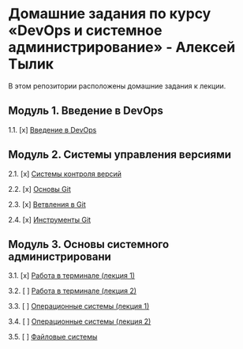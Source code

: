 # Домашние задания по курсу «DevOps и системное администрирование» - Алексей Тылик


В этом репозитории расположены домашние задания к лекции. 

## Модуль 1. Введение в DevOps

1.1. [x] [Введение в DevOps](01_intro_01/README.md)

## Модуль 2. Системы управления версиями

2.1. [x] [Системы контроля версий](02_git_01_vcs/README.md)

2.2. [x] [Основы Git](02_git_02_base/README.md)

2.3. [x] [Ветвления в Git](02_git_03_branching/README.md)

2.4. [x] [Инструменты Git](02-git-04-tools/README.md)

## Модуль 3. Основы системного администрировани

3.1. [x] [Работа в терминале (лекция 1)](03-sysadmin-01-terminal/README.md)

3.2. [ ] [Работа в терминале (лекция 2)](03-sysadmin-02-terminal/README.md)

3.3. [ ] [Операционные системы (лекция 1)](03-sysadmin-03-os/README.md)

3.4. [ ] [Операционные системы (лекция 2)](03-sysadmin-04-os/README.md)

3.5. [ ] [Файловые системы](3-sysadmin-05-fs/README.md)